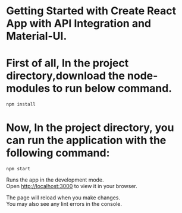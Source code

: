 # Getting Started with Create React App with API Integration and Material-UI.

# First of all, In the project directory,download the node-modules to run below command.
```npm install```

# Now, In the project directory, you can run the application with the following command:

```npm start```

Runs the app in the development mode.\
Open [http://localhost:3000](http://localhost:3000) to view it in your browser.

The page will reload when you make changes.\
You may also see any lint errors in the console.

